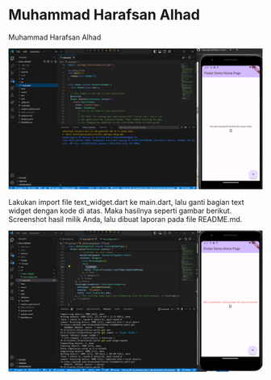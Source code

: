 # Muhammad Harafsan Alhad

Muhammad Harafsan Alhad

![screenshot hello_world](images/01.png)

Lakukan import file text_widget.dart ke main.dart, lalu ganti bagian text widget dengan kode di atas. Maka hasilnya seperti gambar berikut. Screenshot hasil milik Anda, lalu dibuat laporan pada file README.md.

![screenshot text_widget output in main](images/02.png)
